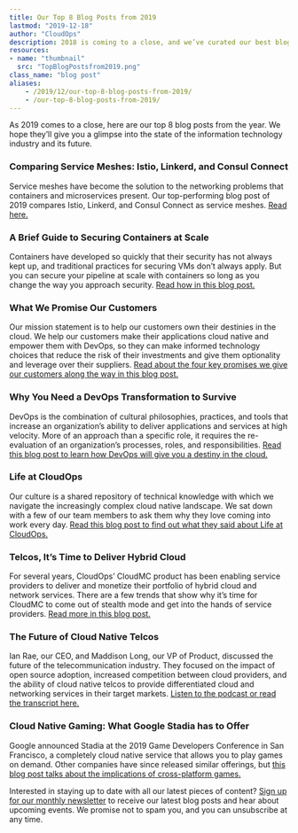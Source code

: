 ```yaml
---
title: Our Top 8 Blog Posts from 2019
lastmod: "2019-12-18"
author: "CloudOps"
description: 2018 is coming to a close, and we’ve curated our best blog posts from the year.
resources:
- name: "thumbnail"
  src: "TopBlogPostsfrom2019.png"
class_name: "blog post"
aliases:
    - /2019/12/our-top-8-blog-posts-from-2019/
    - /our-top-8-blog-posts-from-2019/
---
```


<p>As 2019 comes to a close, here are our top 8 blog posts from the year. We hope they’ll give you a glimpse into the state of the information technology industry and its future.&nbsp;</p>

<h3><strong>Comparing Service Meshes: Istio, Linkerd, and Consul Connect</strong></h3>

<p>Service meshes have become the solution to the networking problems that containers and microservices present. Our top-performing blog post of 2019 compares Istio, Linkerd, and Consul Connect as service meshes. <a href="https://www.cloudops.com/2019/03/comparing-service-meshes-istio-linkerd-and-consul-connect/">Read here.</a></p>

<h3><strong>A Brief Guide to Securing Containers at Scale</strong></h3>

<p>Containers have developed so quickly that their security has not always kept up, and traditional practices for securing VMs don’t always apply. But you can secure your pipeline at scale with containers so long as you change the way you approach security. <a href="https://www.cloudops.com/2019/01/a-brief-guide-to-securing-containers-at-scale/">Read how in this blog post.</a></p>

<h3><strong>What We Promise Our Customers</strong></h3>

<p>Our mission statement is to help our customers own their destinies in the cloud. We help our customers make their applications cloud native and empower them with DevOps, so they can make informed technology choices that reduce the risk of their investments and give them optionality and leverage over their suppliers. <a href="https://www.cloudops.com/2019/12/what-we-promise-our-customers/">Read about the four key promises we give our customers along the way in this blog post.</a></p>

<h3><strong>Why You Need a DevOps Transformation to Survive</strong></h3>

<p>DevOps is the combination of cultural philosophies, practices, and tools that increase an organization’s ability to deliver applications and services at high velocity. More of an approach than a specific role, it requires the re-evaluation of an organization’s processes, roles, and responsibilities. <a href="https://www.cloudops.com/2019/01/why-you-need-a-devops-transformation-to-survive/">Read this blog post to learn how DevOps will give you a destiny in the cloud.</a></p>

<h3><strong>Life at CloudOps</strong></h3>

<p>Our culture is a shared repository of technical knowledge with which we navigate the increasingly complex cloud native landscape. We sat down with a few of our team members to ask them why they love coming into work every day. <a href="https://www.cloudops.com/2019/08/life-at-cloudops/">Read this blog post to find out what they said about Life at CloudOps.</a></p>

<h3><strong>Telcos, It’s Time to Deliver Hybrid Cloud</strong></h3>

<p>For several years, CloudOps’ CloudMC product has been enabling service providers to deliver and monetize their portfolio of hybrid cloud and network services. There are a few trends that show why it’s time for CloudMC to come out of stealth mode and get into the hands of service providers. <a href="https://www.cloudops.com/2019/05/telcos-its-time-to-deliver-hybrid-cloud/">Read more in this blog post.</a></p>

<h3><strong>The Future of Cloud Native Telcos</strong></h3>

<p>Ian Rae, our CEO, and Maddison Long, our VP of Product, discussed the future of the telecommunication industry. They focused on the impact of open source adoption, increased competition between cloud providers, and the ability of cloud native telcos to provide differentiated cloud and networking services in their target markets. <a href="https://www.cloudops.com/2019/07/the-future-of-cloud-native-telcos-own-your-destiny-in-the-cloud/">Listen to the podcast or read the transcript here.</a></p>

<h3><strong>Cloud Native Gaming: What Google Stadia has to Offer</strong></h3>

<p>Google announced Stadia at the 2019 Game Developers Conference in San Francisco, a completely cloud native service that allows you to play games on demand. Other companies have since released similar offerings, but <a href="/cloud-native-gaming-what-google-stadia-has-to-offer/">this blog post talks about the implications of cross-platform games.</a></p>

<p>Interested in staying up to date with all our latest pieces of content? <a href="/newsletter-signup/">Sign up for our monthly newsletter</a> to receive our latest blog posts and hear about upcoming events. We promise not to spam you, and you can unsubscribe at any time.</p>